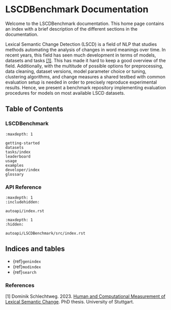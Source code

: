 # LSCDBenchmark Documentation

Welcome to the LSCDBenchmark documentation. This home page contains an index with a brief description of the different sections in the documentation.

Lexical Semantic Change Detection (LSCD) is a field of NLP that studies methods automating the analysis of changes in word meanings over time. In recent years, this field has seen much development in terms of models, datasets and tasks [[1]](#paper). This has made it hard to keep a good overview of the field. Additionally, with the multitude of possible options for preprocessing, data cleaning, dataset versions, model parameter choice or tuning, clustering algorithms, and change measures a shared testbed with common evaluation setup is needed in order to precisely reproduce experimental results. Hence, we present a benchmark repository implementing evaluation procedures for models on most available LSCD datasets.

## Table of Contents

### LSCDBenchmark

```{toctree}
:maxdepth: 1

getting-started
datasets
tasks/index
leaderboard
usage
examples
developer/index
glossary
```

### API Reference

```{toctree}
:maxdepth: 1
:includehidden:

autoapi/index.rst
```

```{toctree}
:maxdepth: 1
:hidden:

autoapi/LSCDBenchmark/src/index.rst
```

## Indices and tables

- {ref}`genindex`
- {ref}`modindex`
- {ref}`search`

### References

<a name="paper">[1]</a>
Dominik Schlechtweg. 2023. [Human and Computational Measurement of Lexical Semantic Change](http://dx.doi.org/10.18419/opus-12833). PhD thesis. University of Stuttgart.
